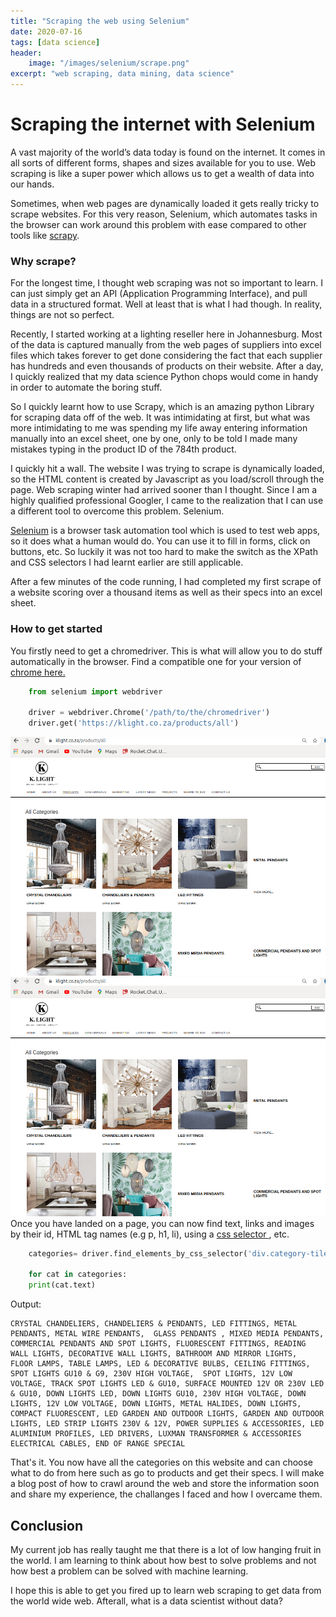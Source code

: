 ```yaml
---
title: "Scraping the web using Selenium"
date: 2020-07-16
tags: [data science]
header:
    image: "/images/selenium/scrape.png"
excerpt: "web scraping, data mining, data science"
---
```


# Scraping the internet with Selenium
A vast majority of the world’s data today is found on the internet. It comes in all sorts of different forms, shapes and sizes available for you to use. Web scraping is like a super power which allows us to get a wealth of data into our hands.

Sometimes, when web pages are dynamically loaded it gets really tricky to scrape websites. For this very reason, Selenium, which automates tasks in the browser can work around this problem with ease compared to other tools like [scrapy](https://scrapy.org/).

### Why scrape?
For the longest time, I thought web scraping was not so important to learn. I can just simply get an API (Application Programming Interface), and pull data in a structured format. Well at least that is what I had though. In reality, things are not so perfect.

Recently, I started working at a lighting reseller here in Johannesburg. Most of the data is captured manually from the web pages of suppliers into excel files which takes forever to get done considering the fact that each supplier has hundreds and even thousands of products on their website. After a day, I quickly realized that my data science Python chops would come in handy in order to automate the boring stuff.

So I quickly learnt how to use Scrapy, which is an amazing python Library for scraping data off of the web. It was intimidating at first, but what was more intimidating to me was spending my life away entering information manually into an excel sheet, one by one, only to be told I made many mistakes typing in the product ID of the 784th product.

I quickly hit a wall. The website I was trying to scrape is dynamically loaded, so the HTML content is created by Javascript as you load/scroll through the page. Web scraping winter had arrived sooner than I thought. Since I am a highly qualified professional Googler, I came to the realization that I can use a different tool to overcome this problem. Selenium.

[Selenium](https://www.selenium.dev/) is a browser task automation tool which is used to test web apps, so it does what a human would do. You can use it to fill in forms, click on buttons, etc. So luckily it was not too hard to make the switch as the XPath and CSS selectors I had learnt earlier are still applicable.

After a few minutes of the code running, I had completed my first scrape of a website scoring over a thousand items as well as their specs into an excel sheet. 

### How to get started
You firstly need to get a chromedriver. This is what will allow you to do stuff automatically in the browser. Find a compatible one for your version of [chrome here.](https://chromedriver.chromium.org/downloads)

```python
    from selenium import webdriver
    
    driver = webdriver.Chrome('/path/to/the/chromedriver')
    driver.get('https://klight.co.za/products/all')

```

![KLight screenshot](/images/selenium/klight-all.png)
![KLight screenshot](klight-all.png)
Once you have landed on a page, you can now find text, links and images by their id, HTML tag names (e.g p, h1, li), using a [css selector ](https://www.w3schools.com/cssref/css_selectors.asp), etc.

```python
    categories= driver.find_elements_by_css_selector('div.category-tile h5')
    
    for cat in categories:
    print(cat.text)

```
Output:
```
CRYSTAL CHANDELIERS, CHANDELIERS & PENDANTS, LED FITTINGS, METAL PENDANTS, METAL WIRE PENDANTS,  GLASS PENDANTS , MIXED MEDIA PENDANTS, COMMERCIAL PENDANTS AND SPOT LIGHTS, FLUORESCENT FITTINGS, READING WALL LIGHTS, DECORATIVE WALL LIGHTS, BATHROOM AND MIRROR LIGHTS, 
FLOOR LAMPS, TABLE LAMPS, LED & DECORATIVE BULBS, CEILING FITTINGS, SPOT LIGHTS GU10 & G9, 230V HIGH VOLTAGE,  SPOT LIGHTS, 12V LOW VOLTAGE, TRACK SPOT LIGHTS LED & GU10, SURFACE MOUNTED 12V OR 230V LED & GU10, DOWN LIGHTS LED, DOWN LIGHTS GU10, 230V HIGH VOLTAGE, DOWN LIGHTS, 12V LOW VOLTAGE, DOWN LIGHTS, METAL HALIDES, DOWN LIGHTS, COMPACT FLUORESCENT, LED GARDEN AND OUTDOOR LIGHTS, GARDEN AND OUTDOOR LIGHTS, LED STRIP LIGHTS 230V & 12V, POWER SUPPLIES & ACCESSORIES, LED ALUMINIUM PROFILES, LED DRIVERS, LUXMAN TRANSFORMER & ACCESSORIES
ELECTRICAL CABLES, END OF RANGE SPECIAL
```

That's it. You now have all the categories on this website and can choose what to do from here such as go to products and get their specs. I will make a blog post of how to crawl around the web and store the information soon and share my experience, the challanges I faced and how I overcame them.

## Conclusion
My current job has really taught me that there is a lot of low hanging fruit in the world. I am learning to think about how best to solve problems and not how best a problem can be solved with machine learning.

I hope this is able to get you fired up to learn web scraping to get data from the world wide web. Afterall, what is a data scientist without data?
